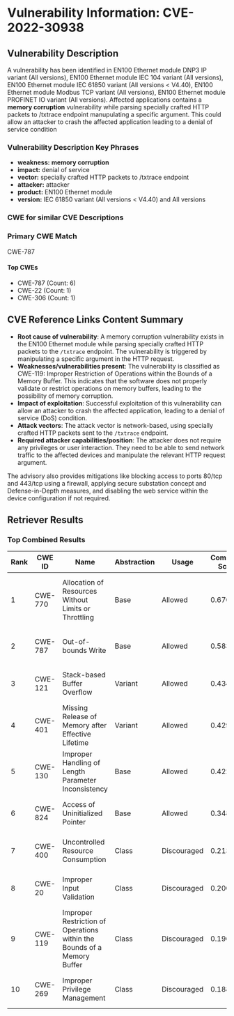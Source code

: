 # Vulnerability Information: CVE-2022-30938

## Vulnerability Description
A vulnerability has been identified in EN100 Ethernet module DNP3 IP variant (All versions), EN100 Ethernet module IEC 104 variant (All versions), EN100 Ethernet module IEC 61850 variant (All versions < V4.40), EN100 Ethernet module Modbus TCP variant (All versions), EN100 Ethernet module PROFINET IO variant (All versions). Affected applications contains a **memory corruption** vulnerability while parsing specially crafted HTTP packets to /txtrace endpoint manupulating a specific argument. This could allow an attacker to crash the affected application leading to a denial of service condition

### Vulnerability Description Key Phrases
- **weakness:** **memory corruption**
- **impact:** denial of service
- **vector:** specially crafted HTTP packets to /txtrace endpoint
- **attacker:** attacker
- **product:** EN100 Ethernet module
- **version:** IEC 61850 variant (All versions < V4.40) and All versions

### CWE for similar CVE Descriptions
### Primary CWE Match
CWE-787

#### Top CWEs
- CWE-787 (Count: 6)
- CWE-22 (Count: 1)
- CWE-306 (Count: 1)

## CVE Reference Links Content Summary
- **Root cause of vulnerability**: A memory corruption vulnerability exists in the EN100 Ethernet module while parsing specially crafted HTTP packets to the `/txtrace` endpoint. The vulnerability is triggered by manipulating a specific argument in the HTTP request.
- **Weaknesses/vulnerabilities present**: The vulnerability is classified as CWE-119: Improper Restriction of Operations within the Bounds of a Memory Buffer. This indicates that the software does not properly validate or restrict operations on memory buffers, leading to the possibility of memory corruption.
- **Impact of exploitation**: Successful exploitation of this vulnerability can allow an attacker to crash the affected application, leading to a denial of service (DoS) condition.
- **Attack vectors**: The attack vector is network-based, using specially crafted HTTP packets sent to the `/txtrace` endpoint.
- **Required attacker capabilities/position**: The attacker does not require any privileges or user interaction. They need to be able to send network traffic to the affected devices and manipulate the relevant HTTP request argument.

The advisory also provides mitigations like blocking access to ports 80/tcp and 443/tcp using a firewall, applying secure substation concept and Defense-in-Depth measures, and disabling the web service within the device configuration if not required.

## Retriever Results

### Top Combined Results

| Rank | CWE ID | Name | Abstraction | Usage | Combined Score | Retrievers | Individual Scores |
|------|--------|------|-------------|-------|---------------|------------|-------------------|
| 1 | CWE-770 | Allocation of Resources Without Limits or Throttling | Base | Allowed | 0.6705 | dense, sparse, graph | dense: 0.549, sparse: 0.257, graph: 0.695 |
| 2 | CWE-787 | Out-of-bounds Write | Base | Allowed | 0.5830 | sparse, graph | sparse: 0.468, graph: 0.882 |
| 3 | CWE-121 | Stack-based Buffer Overflow | Variant | Allowed | 0.4345 | dense, sparse | dense: 0.607, sparse: 0.292 |
| 4 | CWE-401 | Missing Release of Memory after Effective Lifetime | Variant | Allowed | 0.4293 | dense, sparse | dense: 0.612, sparse: 0.278 |
| 5 | CWE-130 | Improper Handling of Length Parameter Inconsistency | Base | Allowed | 0.4224 | dense, sparse | dense: 0.551, sparse: 0.257 |
| 6 | CWE-824 | Access of Uninitialized Pointer | Base | Allowed | 0.3489 | sparse, graph | sparse: 0.263, graph: 0.554 |
| 7 | CWE-400 | Uncontrolled Resource Consumption | Class | Discouraged | 0.2136 | dense, sparse | dense: 0.593, sparse: 0.315 |
| 8 | CWE-20 | Improper Input Validation | Class | Discouraged | 0.2008 | dense, sparse | dense: 0.556, sparse: 0.298 |
| 9 | CWE-119 | Improper Restriction of Operations within the Bounds of a Memory Buffer | Class | Discouraged | 0.1965 | dense, sparse | dense: 0.563, sparse: 0.274 |
| 10 | CWE-269 | Improper Privilege Management | Class | Discouraged | 0.1880 | dense, sparse | dense: 0.552, sparse: 0.251 |

